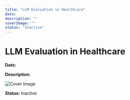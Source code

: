 ```yaml
---
title: "LLM Evaluation in Healthcare"
date: 
description: ""
coverImage: ""
status: "Inactive"
---
```


# LLM Evaluation in Healthcare

**Date:** 

**Description:** 

![Cover Image]()

**Status:** Inactive
